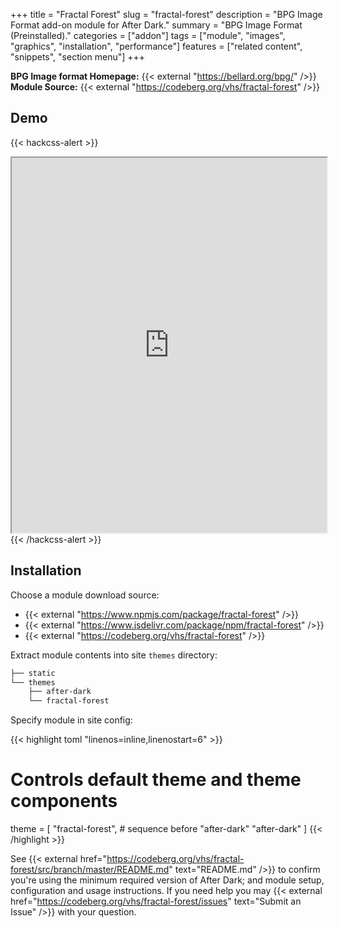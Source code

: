 +++
title = "Fractal Forest"
slug = "fractal-forest"
description = "BPG Image Format add-on module for After Dark."
summary = "BPG Image Format (Preinstalled)."
categories = ["addon"]
tags = ["module", "images", "graphics", "installation", "performance"]
features = ["related content", "snippets", "section menu"]
+++

**BPG Image format Homepage:** {{< external "https://bellard.org/bpg/" />}}<br>
**Module Source:** {{< external "https://codeberg.org/vhs/fractal-forest" />}}

## Demo

{{< hackcss-alert >}}
  <iframe title="BPG Visual Comparisons" width="100%" height="600" src="https://xooyoozoo.github.io/yolo-octo-bugfixes/"></iframe>
{{< /hackcss-alert >}}

## Installation

Choose a module download source:

- {{< external "https://www.npmjs.com/package/fractal-forest" />}}
- {{< external "https://www.jsdelivr.com/package/npm/fractal-forest" />}}
- {{< external "https://codeberg.org/vhs/fractal-forest" />}}

Extract module contents into site `themes` directory:

```sh
├── static
└── themes
    ├── after-dark
    └── fractal-forest
```

Specify module in site config:

{{< highlight toml "linenos=inline,linenostart=6" >}}
# Controls default theme and theme components
theme = [
  "fractal-forest", # sequence before "after-dark"
  "after-dark"
]
{{< /highlight >}}

See {{< external href="https://codeberg.org/vhs/fractal-forest/src/branch/master/README.md" text="README.md" />}} to confirm you're using the minimum required version of After Dark; and module setup, configuration and usage instructions. If you need help you may {{< external href="https://codeberg.org/vhs/fractal-forest/issues" text="Submit an Issue" />}} with your question.
